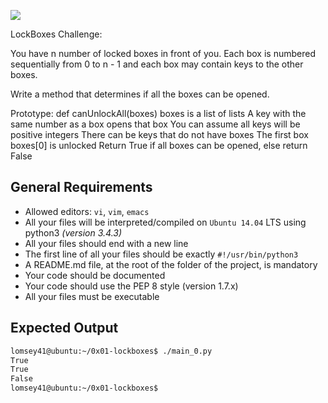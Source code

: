 
![](https://www.educative.io/cdn-cgi/image/format=auto,width=600,quality=75/v2api/collection/10370001/6118021046206464/image/5066531265576960)

LockBoxes Challenge:

You have n number of locked boxes in front of you. Each box is numbered sequentially from 0 to n - 1 and each box may contain keys to the other boxes.

Write a method that determines if all the boxes can be opened.

Prototype: def canUnlockAll(boxes)
boxes is a list of lists
A key with the same number as a box opens that box
You can assume all keys will be positive integers
There can be keys that do not have boxes
The first box boxes[0] is unlocked
Return True if all boxes can be opened, else return False


## General Requirements

- Allowed editors: `vi`, `vim`, `emacs`
- All your files will be interpreted/compiled on `Ubuntu 14.04` LTS using python3 *(version 3.4.3)*
- All your files should end with a new line
- The first line of all your files should be exactly `#!/usr/bin/python3`
- A README.md file, at the root of the folder of the project, is mandatory
- Your code should be documented
- Your code should use the PEP 8 style (version 1.7.x)
- All your files must be executable

## Expected Output
```bash
lomsey41@ubuntu:~/0x01-lockboxes$ ./main_0.py
True
True
False
lomsey41@ubuntu:~/0x01-lockboxes$

